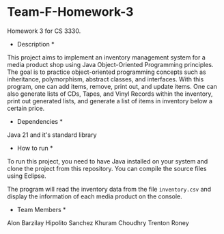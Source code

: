 # Team-F-Homework-3
Homework 3 for CS 3330.

* Description *

This project aims to implement an inventory management system for a media product shop using Java Object-Oriented Programming principles. The goal is to practice object-oriented programming concepts such as inheritance, polymorphism, abstract classes, and interfaces. With this program, one can add items, remove, print out, and update items. One can also generate lists of CDs, Tapes, and Vinyl Records within the inventory, print out generated lists, and generate a list of items in inventory below a certain price.

* Dependencies *

Java 21 and it's standard library

* How to run *

To run this project, you need to have Java installed on your system and clone the project from this repository. You can compile the source files using Eclipse.

The program will read the inventory data from the file `inventory.csv` and display the information of each media product on the console.

* Team Members *

Alon Barzilay
Hipolito Sanchez
Khuram Choudhry
Trenton Roney
